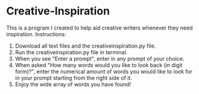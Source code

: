 # Creative-Inspiration
This is a program I created to help aid creative writers whenever they need inspiration. 
Instructions:
  1. Download all text files and the creativeinspiration.py file.
  2. Run the creativeinspiration.py file in terminal.
  3. When you see "Enter a prompt", enter in any prompt of your choice.
  4. When asked "How many words would you like to look back (in digit form)?", enter the numerical amount of words you would like to look for in your prompt starting from the right side of it.
  5. Enjoy the wide array of words you have found!


